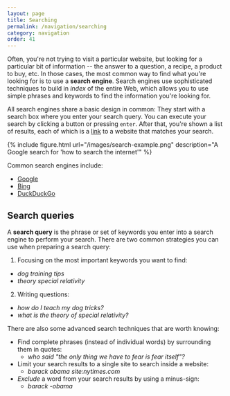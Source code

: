 ```yaml
---
layout: page
title: Searching
permalink: /navigation/searching
category: navigation
order: 41
---
```


Often, you're not trying to visit a particular website, but looking for a particular bit of information -- the answer to a question, a recipe, a product to buy, etc. In those cases, the most common way to find what you're looking for is to use a **search engine**. Search engines use sophisticated techniques to build in *index* of the entire Web, which allows you to use simple phrases and keywords to find the information you're looking for. 

All search engines share a basic design in common: They start with a search box where you enter your search query. You can execute your search by clicking a button or pressing `enter`. After that, you're shown a list of results, each of which is a [link](/navigation/links) to a website that matches your search.

{% include figure.html url="/images/search-example.png" description="A Google search for 'how to search the internet'" %}

Common search engines include:

- [Google](https://www.google.com)
- [Bing](https://www.bing.com)
- [DuckDuckGo](https://duckduckgo.com)

## Search queries

A **search query** is the phrase or set of keywords you enter into a search engine to perform your search. There are two common strategies you can use when preparing a search query:

1. Focusing on the most important keywords you want to find:
  - *dog training tips*
  - *theory special relativity*
2. Writing questions:
  - *how do I teach my dog tricks?*
  - *what is the theory of special relativity?*

There are also some advanced search techniques that are worth knowing:

- Find complete phrases (instead of individual words) by surrounding them in quotes:
  - *who said "the only thing we have to fear is fear itself"?*
- Limit your search results to a single site to search inside a website:
  - *barack obama site:nytimes.com*
- *Exclude* a word from your search results by using a minus-sign:
  - *barack -obama*
